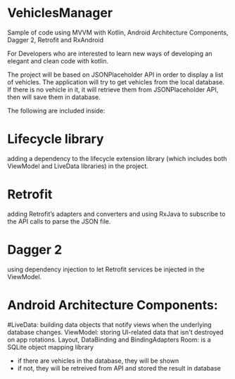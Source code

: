 # VehiclesManager
Sample of code using MVVM with Kotlin, Android Architecture Components, Dagger 2, Retrofit and RxAndroid

For Developers who are interested to learn new ways of developing an elegant and clean code with kotlin.

The project will be based on JSONPlaceholder API in order to display a list of vehicles.
The application will try to get vehicles from the local database. If there is no vehicle in it, it will retrieve them from JSONPlaceholder API, then will save them in database.

The following are included inside:
# Lifecycle library
adding a dependency to the lifecycle extension library (which includes both ViewModel and LiveData libraries) in the project.

# Retrofit
adding Retrofit’s adapters and converters and using RxJava to subscribe to the API calls to parse the JSON file.

# Dagger 2
using dependency injection to let Retrofit services be injected in the ViewModel. 

# Android Architecture Components:
#LiveData: building data objects that notify views when the underlying database changes.
ViewModel: storing UI-related data that isn't destroyed on app rotations.
Layout, DataBinding and BindingAdapters
Room: is a SQLite object mapping library
- if there are vehicles in the database, they will be shown
- if not, they will be retreived from API and stored the result in database

